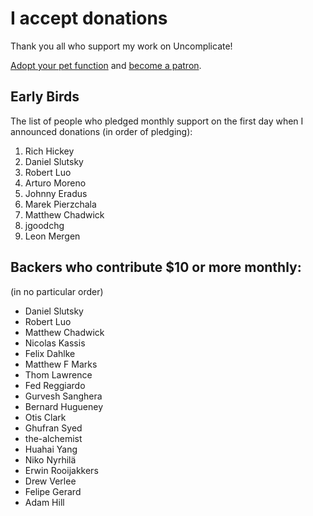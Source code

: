 # I accept donations

Thank you all who support my work on Uncomplicate!

[Adopt your pet function](https://dragan.rocks/articles/18/Patreon-Announcement-Adopt-a-Function) and [become a patron](https://patreon.com/draganrocks).

## Early Birds

The list of people who pledged monthly support on the first day when I announced donations
(in order of pledging):

1. Rich Hickey
2. Daniel Slutsky
3. Robert Luo
4. Arturo Moreno
5. Johnny Eradus
6. Marek Pierzchala
7. Matthew Chadwick
8. jgoodchg
9. Leon Mergen

## Backers who contribute $10 or more monthly:

(in no particular order)

- Daniel Slutsky
- Robert Luo
- Matthew Chadwick
- Nicolas Kassis
- Felix Dahlke
- Matthew F Marks
- Thom Lawrence
- Fed Reggiardo
- Gurvesh Sanghera
- Bernard Hugueney
- Otis Clark
- Ghufran Syed
- the-alchemist
- Huahai Yang
- Niko Nyrhilä
- Erwin Rooijakkers
- Drew Verlee
- Felipe Gerard
- Adam Hill
